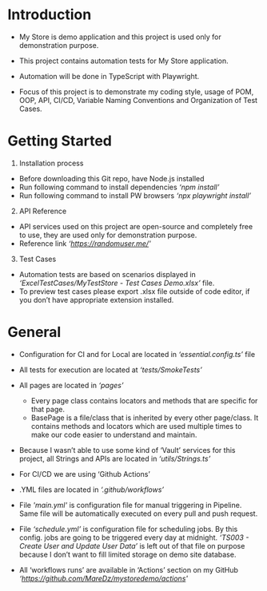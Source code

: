 # Introduction

- My Store is demo application and this project is used only for demonstration purpose.
- This project contains automation tests for My Store application.
- Automation will be done in TypeScript with Playwright.

- Focus of this project is to demonstrate my coding style, usage of POM, OOP, API, CI/CD, Variable Naming Conventions and Organization of Test Cases.



# Getting Started

1. Installation process 
- Before downloading this Git repo, have Node.js installed
- Run following command to install dependencies *‘npm install’*
- Run following command to install PW browsers *‘npx playwright install’*

2. API Reference
- API services used on this project are open-source and completely free to use, they are used only for demonstration purpose.
- Reference link *‘https://randomuser.me/'*

3. Test Cases
- Automation tests are based on scenarios displayed in *‘ExcelTestCases/MyTestStore - Test Cases Demo.xlsx’* file.
- To preview test cases please export .xlsx file outside of code editor, if you don’t have appropriate extension installed.



# General 

- Configuration for CI and for Local are located in *‘essential.config.ts’* file

- All tests for execution are located at *‘tests/SmokeTests’*

- All pages are located in *‘pages’*
  - Every page class contains locators and methods that are specific for that page.
  - BasePage is a file/class that is inherited by every other page/class. It contains methods and locators which are used multiple times to make our code easier to understand and maintain.

 - Because I wasn’t able to use some kind of ‘Vault’ services for this project, all Strings and APIs are located in *‘utils/Strings.ts’*

- For CI/CD we are using ‘Github Actions’
- .YML files are located in *‘.github/workflows’* 
- File *'main.yml'* is configuration file for manual triggering in Pipeline. Same file will be automatically executed on every pull and push request.
- File *‘schedule.yml’* is configuration file for scheduling jobs. By this config. jobs are going to be triggered every day at midnight. *‘TS003 - Create User and Update User Data’* is left out of that file on purpose because I don’t want to fill limited storage on demo site database. 
- All ‘workflows runs’ are available in ‘Actions’ section on my GitHub *‘https://github.com/MareDz/mystoredemo/actions'*
